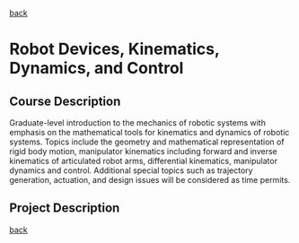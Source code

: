 [back](/)

# Robot Devices, Kinematics, Dynamics, and Control
## Course Description

Graduate-level introduction to the mechanics of robotic systems with emphasis on the mathematical tools for
kinematics and dynamics of robotic systems. Topics include the geometry and mathematical representation
of rigid body motion, manipulator kinematics including forward and inverse kinematics of articulated robot
arms, differential kinematics, manipulator dynamics and control. Additional special topics such as trajectory
generation, actuation, and design issues will be considered as time permits.

## Project Description


[back](/)
